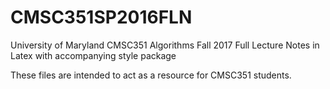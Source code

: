 # CMSC351SP2016FLN
University of Maryland CMSC351 Algorithms Fall 2017 Full Lecture Notes in Latex with accompanying style package

These files are intended to act as a resource for CMSC351 students. 
